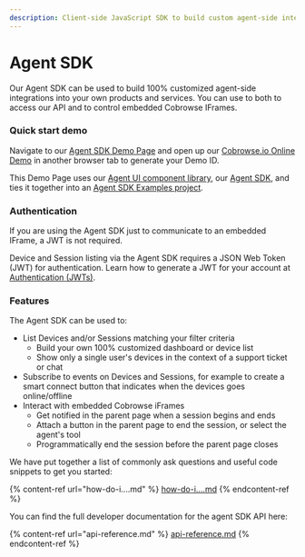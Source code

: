 ```yaml
---
description: Client-side JavaScript SDK to build custom agent-side integrations
---
```


# Agent SDK

Our Agent SDK can be used to build 100% customized agent-side integrations into your own products and services. You can use to both to access our API and to control embedded Cobrowse IFrames.

### Quick start demo

Navigate to our [Agent SDK Demo Page](https://cobrowseio.github.io/cobrowse-agent-sdk-examples/react-example/) and open up our [Cobrowse.io Online Demo](https://cobrowse.io/demo) in another browser tab to generate your Demo ID.&#x20;

This Demo Page uses our [Agent UI component library](https://github.com/cobrowseio/cobrowse-agent-ui), our [Agent SDK](https://www.npmjs.com/package/cobrowse-agent-sdk), and ties it together into an [Agent SDK Examples project](https://github.com/cobrowseio/cobrowse-agent-sdk-examples).&#x20;

### Authentication

If you are using the Agent SDK just to communicate to an embedded IFrame, a JWT is not required.&#x20;

Device and Session listing via the Agent SDK requires a JSON Web Token (JWT) for authentication. Learn how to generate a JWT for your account at [Authentication (JWTs)](../json-web-tokens-jwts/).&#x20;

### Features

The Agent SDK can be used to:

* List Devices and/or Sessions matching your filter criteria
  * Build your own 100% customized dashboard or device list
  * Show only a single user's devices in the context of a support ticket or chat
* Subscribe to events on Devices and Sessions, for example to create a smart connect button that indicates when the devices goes online/offline
* Interact with embedded Cobrowse iFrames
  * Get notified in the parent page when a session begins and ends
  * Attach a button in the parent page to end the session, or select the agent's tool
  * Programmatically end the session before the parent page closes

We have put together a list of commonly ask questions and useful code snippets to get you started:

{% content-ref url="how-do-i....md" %}
[how-do-i....md](how-do-i....md)
{% endcontent-ref %}

You can find the full developer documentation for the agent SDK API here:

{% content-ref url="api-reference.md" %}
[api-reference.md](api-reference.md)
{% endcontent-ref %}

